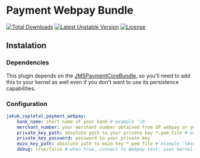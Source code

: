 # Payment Webpay Bundle

[![Total Downloads](https://poser.pugx.org/jakubzapletal/payment-webpay-bundle/downloads.png)](https://packagist.org/packages/jakubzapletal/payment-webpay-bundle)
[![Latest Unstable Version](https://poser.pugx.org/jakubzapletal/payment-webpay-bundle/v/unstable.png)](https://packagist.org/packages/jakubzapletal/payment-webpay-bundle)
[![License](https://poser.pugx.org/jakubzapletal/payment-webpay-bundle/license.png)](https://packagist.org/packages/jakubzapletal/payment-webpay-bundle)


## Instalation


### Dependencies

This plugin depends on the [JMSPaymentCoreBundle](https://github.com/schmittjoh/JMSPaymentCoreBundle/blob/master/Resources/doc/index.rst), so you'll need to add this to your kernel as well even if you don't want to use its persistence capabilities.


### Configuration

```yaml
jakub_zapletal_payment_webpay:
    bank_name: short name of your bank # example 'rb'
    merchant_number: your merchant number obtained from GP webpay or your bank
    private_key_path: absolute path to your private key *.pem file # example '%kernel.root_dir%/Resources/private_key.pem'
    private_key_password: password to your private key
    muzo_key_path: absolute path to muzo key *.pem file # example '%kernel.root_dir%/Resource/muzo_prod.pem'
    debug: true/false # when true, connect to Webpay test; uses kernel debug value when not specified

```